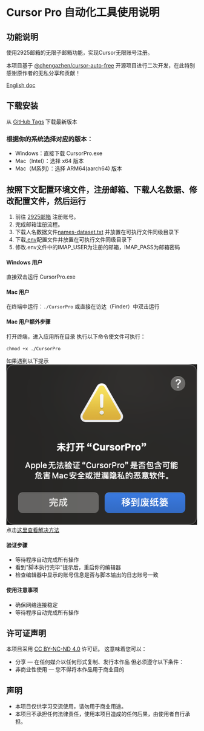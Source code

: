 # Cursor Pro 自动化工具使用说明

## 功能说明
使用2925邮箱的无限子邮箱功能，实现Cursor无限账号注册。

本项目基于 [@chengazhen/cursor-auto-free](https://github.com/chengazhen/cursor-auto-free) 开源项目进行二次开发，在此特别感谢原作者的无私分享和贡献！


[English doc](./README.EN.md)

## 下载安装
从 [GitHub Tags](https://github.com/Bingjian-Zhu/cursor-free/tags) 下载最新版本
### 根据你的系统选择对应的版本：
- Windows：直接下载 CursorPro.exe
- Mac（Intel）：选择 x64 版本
- Mac（M系列）：选择 ARM64(aarch64) 版本

## 按照下文配置环境文件，注册邮箱、下载人名数据、修改配置文件，然后运行
1. 前往 [2925邮箱](https://www.2925.com/login/) 注册账号。
2. 完成邮箱注册流程。
3. 下载人名数据文件[names-dataset.txt](https://github.com/Bingjian-Zhu/cursor-free/names-dataset.txt) 并放置在可执行文件同级目录下
4. 下载[.env](https://github.com/Bingjian-Zhu/cursor-free/.env)配置文件并放置在可执行文件同级目录下
4. 修改.env文件中的IMAP_USER为注册的邮箱，IMAP_PASS为邮箱密码

#### Windows 用户
直接双击运行 CursorPro.exe

#### Mac 用户
在终端中运行：```./CursorPro```
或直接在访达（Finder）中双击运行

#### Mac 用户额外步骤
打开终端，进入应用所在目录
执行以下命令使文件可执行：
```
chmod +x ./CursorPro
```
如果遇到以下提示
![](./c29ea438-ee74-4ba1-bbf6-25e622cdfad5.png)
点击[这里查看解决方法](https://sysin.org/blog/macos-if-crashes-when-opening/)

#### 验证步骤
- 等待程序自动完成所有操作
- 看到"脚本执行完毕"提示后，重启你的编辑器
- 检查编辑器中显示的账号信息是否与脚本输出的日志账号一致

#### 使用注意事项
- 确保网络连接稳定
- 等待程序自动完成所有操作

## 许可证声明
本项目采用 [CC BY-NC-ND 4.0](https://creativecommons.org/licenses/by-nc-nd/4.0/) 许可证。
这意味着您可以：
- 分享 — 在任何媒介以任何形式复制、发行本作品
但必须遵守以下条件：
- 非商业性使用 — 您不得将本作品用于商业目的

## 声明
- 本项目仅供学习交流使用，请勿用于商业用途。
- 本项目不承担任何法律责任，使用本项目造成的任何后果，由使用者自行承担。


